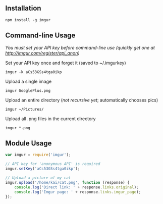 ## Installation

    npm install -g imgur

## Command-line Usage

*You must set your API key before command-line use (quickly get one at http://imgur.com/register/api_anon)*


Set your API key once and forget it (saved to ~/.imgurkey)

    imgur -k aCs53GSs4tga0ikp

Upload a single image

    imgur GooglePlus.png

Upload an entire directory (*not recursive yet*; automatically chooses pics)

    imgur ~/Pictures/

Upload all .png files in the current directory

    imgur *.png
    

## Module Usage

```javascript
var imgur = require('imgur');

// API key for 'anonymous API' is required
imgur.setKey('aCs53GSs4tga0ikp');

// Upload a picture of my cat
imgur.upload('/home/kai/cat.png', function (response) {
    console.log('Direct link: ' + response.links.original);
    console.log('Imgur page: ' + response.links.imgur_page);
});
```
